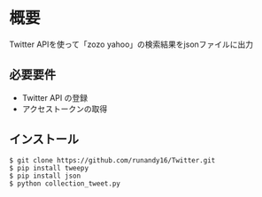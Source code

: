 # 概要

Twitter APIを使って「zozo yahoo」の検索結果をjsonファイルに出力

## 必要要件
 
- Twitter API の登録
- アクセストークンの取得

## インストール
 
```
$ git clone https://github.com/runandy16/Twitter.git
$ pip install tweepy
$ pip install json
$ python collection_tweet.py
```
 
